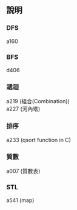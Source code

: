 ﻿## 說明

### DFS
a160  

### BFS
d406

### 遞迴
a219 (組合(Combination))  
a227 (河內塔)  


### 排序
a233 (qsort function in C)  


### 質數  
a007 (質數表)  


### STL
a541 (map)
